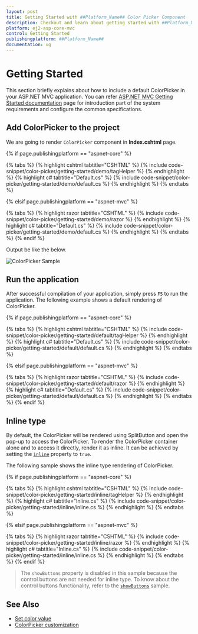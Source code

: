 ```yaml
---
layout: post
title: Getting Started with ##Platform_Name## Color Picker Component
description: Checkout and learn about getting started with ##Platform_Name## Color Picker component of Syncfusion Essential JS 2 and more details.
platform: ej2-asp-core-mvc
control: Getting Started
publishingplatform: ##Platform_Name##
documentation: ug
---
```


# Getting Started

This section briefly explains about how to include a default ColorPicker in your ASP.NET MVC application. You can refer [ASP.NET MVC Getting Started documentation](../getting-started) page for introduction part of the system requirements and configure the common specifications.

## Add ColorPicker to the project

We are going to render `ColorPicker` component in **Index.cshtml** page.

{% if page.publishingplatform == "aspnet-core" %}

{% tabs %}
{% highlight cshtml tabtitle="CSHTML" %}
{% include code-snippet/color-picker/getting-started/demo/tagHelper %}
{% endhighlight %}
{% highlight c# tabtitle="Default.cs" %}
{% include code-snippet/color-picker/getting-started/demo/default.cs %}
{% endhighlight %}
{% endtabs %}

{% elsif page.publishingplatform == "aspnet-mvc" %}

{% tabs %}
{% highlight razor tabtitle="CSHTML" %}
{% include code-snippet/color-picker/getting-started/demo/razor %}
{% endhighlight %}
{% highlight c# tabtitle="Default.cs" %}
{% include code-snippet/color-picker/getting-started/demo/default.cs %}
{% endhighlight %}
{% endtabs %}
{% endif %}



Output be like the below.

![ColorPicker Sample](./images/color-picker.PNG)

## Run the application

After successful compilation of your application, simply press `F5` to run the application. The following example shows a default rendering of ColorPicker.

{% if page.publishingplatform == "aspnet-core" %}

{% tabs %}
{% highlight cshtml tabtitle="CSHTML" %}
{% include code-snippet/color-picker/getting-started/default/tagHelper %}
{% endhighlight %}
{% highlight c# tabtitle="Default.cs" %}
{% include code-snippet/color-picker/getting-started/default/default.cs %}
{% endhighlight %}
{% endtabs %}

{% elsif page.publishingplatform == "aspnet-mvc" %}

{% tabs %}
{% highlight razor tabtitle="CSHTML" %}
{% include code-snippet/color-picker/getting-started/default/razor %}
{% endhighlight %}
{% highlight c# tabtitle="Default.cs" %}
{% include code-snippet/color-picker/getting-started/default/default.cs %}
{% endhighlight %}
{% endtabs %}
{% endif %}



## Inline type

By default, the ColorPicker will be rendered using SplitButton and open the pop-up to access the ColorPicker. To render the ColorPicker container alone and to access it directly, render it as inline. It can be achieved by setting the [`inline`](https://help.syncfusion.com/cr/aspnetcore-js2/Syncfusion.EJ2.Inputs.ColorPicker.html#Syncfusion_EJ2_Inputs_ColorPicker_Inline) property to `true`.

The following sample shows the inline type rendering of ColorPicker.

{% if page.publishingplatform == "aspnet-core" %}

{% tabs %}
{% highlight cshtml tabtitle="CSHTML" %}
{% include code-snippet/color-picker/getting-started/inline/tagHelper %}
{% endhighlight %}
{% highlight c# tabtitle="Inline.cs" %}
{% include code-snippet/color-picker/getting-started/inline/inline.cs %}
{% endhighlight %}
{% endtabs %}

{% elsif page.publishingplatform == "aspnet-mvc" %}

{% tabs %}
{% highlight razor tabtitle="CSHTML" %}
{% include code-snippet/color-picker/getting-started/inline/razor %}
{% endhighlight %}
{% highlight c# tabtitle="Inline.cs" %}
{% include code-snippet/color-picker/getting-started/inline/inline.cs %}
{% endhighlight %}
{% endtabs %}
{% endif %}



> The `showButtons` property is disabled in this sample because the control buttons are not needed for inline type. To know about the control buttons functionality, refer to the [`showButtons`](./how-to/hide-control-buttons) sample.

## See Also

* [Set color value](./mode-and-value#color-value)
* [ColorPicker customization](./how-to/customize-colorpicker)